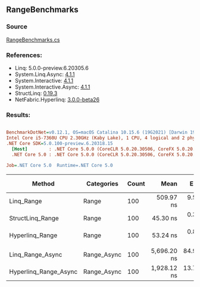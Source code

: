 ﻿## RangeBenchmarks

### Source
[RangeBenchmarks.cs](../NetFabric.Hyperlinq.Benchmarks/Benchmarks/RangeBenchmarks.cs)

### References:
- Linq: 5.0.0-preview.6.20305.6
- System.Linq.Async: [4.1.1](https://www.nuget.org/packages/System.Linq.Async/4.1.1)
- System.Interactive: [4.1.1](https://www.nuget.org/packages/System.Interactive/4.1.1)
- System.Interactive.Async: [4.1.1](https://www.nuget.org/packages/System.Interactive.Async/4.1.1)
- StructLinq: [0.19.3](https://www.nuget.org/packages/StructLinq/0.19.3)
- NetFabric.Hyperlinq: [3.0.0-beta26](https://www.nuget.org/packages/NetFabric.Hyperlinq/3.0.0-beta26)

### Results:
``` ini

BenchmarkDotNet=v0.12.1, OS=macOS Catalina 10.15.6 (19G2021) [Darwin 19.6.0]
Intel Core i5-7360U CPU 2.30GHz (Kaby Lake), 1 CPU, 4 logical and 2 physical cores
.NET Core SDK=5.0.100-preview.6.20318.15
  [Host]        : .NET Core 5.0.0 (CoreCLR 5.0.20.30506, CoreFX 5.0.20.30506), X64 RyuJIT
  .NET Core 5.0 : .NET Core 5.0.0 (CoreCLR 5.0.20.30506, CoreFX 5.0.20.30506), X64 RyuJIT

Job=.NET Core 5.0  Runtime=.NET Core 5.0  

```
|                Method |  Categories | Count |        Mean |     Error |    StdDev | Ratio |  Gen 0 | Gen 1 | Gen 2 | Allocated |
|---------------------- |------------ |------ |------------:|----------:|----------:|------:|-------:|------:|------:|----------:|
|            Linq_Range |       Range |   100 |   509.97 ns |  9.589 ns |  8.970 ns |  1.00 | 0.0191 |     - |     - |      40 B |
|      StructLinq_Range |       Range |   100 |    45.30 ns |  0.331 ns |  0.293 ns |  0.09 |      - |     - |     - |         - |
|       Hyperlinq_Range |       Range |   100 |    53.24 ns |  0.833 ns |  0.780 ns |  0.10 |      - |     - |     - |         - |
|                       |             |       |             |           |           |       |        |       |       |           |
|      Linq_Range_Async | Range_Async |   100 | 5,696.20 ns | 84.920 ns | 75.280 ns |  1.00 | 0.0229 |     - |     - |      48 B |
| Hyperlinq_Range_Async | Range_Async |   100 | 1,928.12 ns | 13.714 ns | 11.452 ns |  0.34 | 0.0153 |     - |     - |      32 B |
